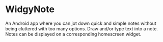 # WidgyNote

An Android app where you can jot down quick and simple notes without being cluttered with too many options.  Draw and/or type text into a note.  Notes can be displayed on a corresponding homescreen widget.
